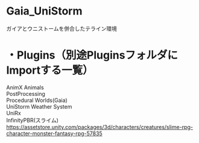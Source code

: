 # Gaia_UniStorm
ガイアとウニストームを併合したテライン環境

# ・Plugins（別途PluginsフォルダにImportする一覧）<br>
AnimX Animals<br>
PostProcessing<br>
Procedural Worlds(Gaia)<br>
UniStorm Weather System<br>
UniRx<br>
InfinityPBR(スライム)　https://assetstore.unity.com/packages/3d/characters/creatures/slime-rpg-character-monster-fantasy-rpg-57835<br>
